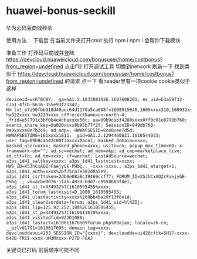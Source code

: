 # huawei-bonus-seckill
华为云码豆商城秒杀

使用方法：
下载后 在当前文件夹打开cmd
执行 npm i
npm i 会帮你下载模块 

准备工作 打开码豆商城并登陆 https://devcloud.huaweicloud.com/bonususer/home/costbonus?from_region=undefined
点击f12 打开调试工具 切换到network
刷新一下 找到类似于 https://devcloud.huaweicloud.com/bonususer/home/costbonus?from_region=undefined 的请求 点一下 看header里有一项cookie
cookie类似于这样 
```
deviceid=vxKT8CBY; _ga=GA1.2.1033081026.1607608201; es_uid=b3a58f32-c7a1-4fcb-b616-355e93f23342; Hm_lvt_e7a90fbb918d40aec64d1170a5ca608f=1608015640,1609xxxx310,160932xxxx; hw322xxxx_hw3220xxxx_cfProjectName=cn-north-4; _frid=e57791c3bf0b4e4cbaxxxx56c; ua=09b9cab34280xxxx0ff0c01e8798b760; events_share_key=0a020xxxx8b95b77f2f; SessionID=949db760-9a0xxxxe8e7b2c9; ad_adp=; HWWAFSESID=8ce8vee7d5d; HWWAFSESTIME=161xxxx1811; _gid=GA1.2.1294460021.1610544033; user_tag=09b9cab42c00f3axxxx0ace1; masked_domain=xxxx; masked_user=xxxx; masked_phone=xxxx; usite=cn; popup_max_time=60; x-framework-ob=""; ad_sc=wechat; ad_mdm=mkp; ad_cmp=marketplace_live; ad_ctt=lb; ad_tm=xxxx; cf=wechat; LastAdSource=wechat; a3ps_1d41_saltkey=xxxx; a3ps_1d41_lastvisit=xxxx; HWS_ID=X5JhCxAQZrFaejyGE-PHbg.._-xxxx-xxxx.; a3ps_1d41_atarget=1; a3ps_1d41_auth=xxxx%26f75ca7e382d0a5e9; a3ps_1d41_csrftoken=2db9e08a8c39469ccf77; FORUM_ID=X5JhCxAQZrFaejyGE-PHbg..; vk=acbe0076-11ab-483d-bdd7-c095866bf4e1; a3ps_1d41_st_t=334932%7C1610595455%xxxx; a3ps_1d41_forum_lastvisit=D_1080_1610595455; a3ps_1d41_ulastactivity=xxxx%260bb4ba29f13f6e1d; a3ps_1d41_clearUserdata=forum; a3ps_1d41_sid=hlXZ5j; a3ps_1d41_lip=125.93.252.188%2C1610595455; a3ps_1d41_st_p=334932%7C1610611670%xxxx; a3ps_1d41_visitedfid=923D1080; a3ps_1d41_lastact=1610611676%09forum.php%09ajax; locale=zh-cn; __ozlvd1791=1610617695; domain_tag=xxxx; devclouddevui420J_SESSION_ID="{xxxx}"; devclouddevui420cftk=SH17-xxxx-642B-TRSI-xxxx-UM3Mxxxx-P27D-FGAJ
```
关键词已打码 前后顺序可能不同 
